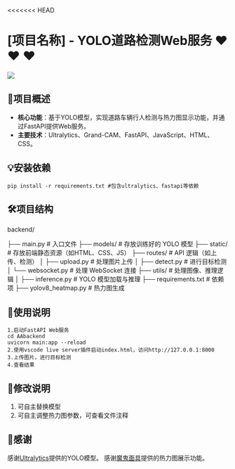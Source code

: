 <<<<<<< HEAD
# [项目名称] - YOLO道路检测Web服务 :heart: :heart: :heart:

![](assets/20250407_103456_4b6fbdb1b3de1bf52d5b16e931336af.png)

## :rocket:项目概述

- **核心功能**：基于YOLO模型，实现道路车辆行人检测与热力图显示功能，并通过FastAPI提供Web服务。
- **主要技术**：Ultralytics、Grand-CAM、FastAPI、JavaScript、HTML、CSS。

## :bulb:安装依赖

```
pip install -r requirements.txt #包含ultralytics、fastapi等依赖
```

## :hammer_and_wrench:项目结构

backend/

├── main.py              # 入口文件
├── models/              # 存放训练好的 YOLO 模型
├── static/              # 存放前端静态资源（如HTML、CSS、JS）
├── routes/              # API 逻辑（如上传、检测）
│   ├── upload.py        # 处理图片上传
│   ├── detect.py        # 进行目标检测
│   └── websocket.py     # 处理 WebSocket 连接
├── utils/               # 处理图像、推理逻辑
│   ├── inference.py     # YOLO 模型加载与推理
├── requirements.txt     # 依赖项
├── yolov8_heatmap.py    # 热力图生成

## :handbag:使用说明

```
1.启动FastAPI Web服务
cd AAbackend
uvicorn main:app --reload
2.使用vscode live server插件启动index.html，访问http://127.0.0.1:8000
3.上传图片，进行目标检测
4.查看结果
```

## :star2:修改说明

1. 可自主替换模型
2. 可自主调整热力图参数，可查看文件注释

## :stars:感谢

感谢[Ultralytics](https://github.com/ultralytics)提供的YOLO模型。
感谢[魔鬼面具](https://github.com/z1069614715)提供的热力图展示功能。
